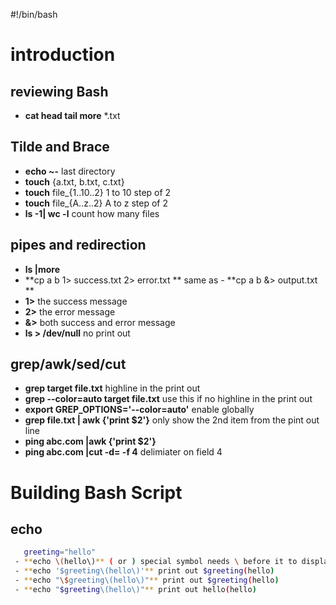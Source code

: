 #!/bin/bash
#  introduction

  ## reviewing Bash
   - **cat head tail more** *.txt
  ## Tilde and Brace
   - **echo ~-** last directory
   - **touch** {a.txt, b.txt, c.txt}  
   - **touch** file_{1..10..2} 1 to 10 step of 2
   - **touch** file_{A..z..2} A to z step of 2
   - **ls -1| wc -l** count how many files
  ## pipes and redirection
   - **ls |more**
   - **cp a b 1> success.txt 2> error.txt ** same as - **cp a b &> output.txt **
   - **1>** the success message
   - **2>** the error message
   - **&>** both success and error message
   - **ls > /dev/null** no print out
  ## grep/awk/sed/cut
   - **grep  target file.txt** highline in the print out
   - **grep --color=auto target file.txt** use this if no highline in the print out
   - **export GREP_OPTIONS='--color=auto'** enable globally
   - **grep file.txt | awk {'print $2'}** only show the 2nd item from the pint out line
   - **ping abc.com |awk {'print $2'}**
   - **ping abc.com |cut -d= -f 4** delimiater on field 4 
   
# Building Bash Script
  ## echo 
  ```bash
     greeting="hello"
   - **echo \(hello\)** ( or ) special symbol needs \ before it to display
   - **echo '$greeting\(hello\)'** print out $greeting(hello)
   - **echo "\$greeting\(hello\)"** print out $greeting(hello)
   - **echo "$greeting\(hello\)"** print out hello(hello)
  ```
